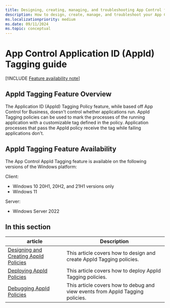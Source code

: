 ```yaml
---
title: Designing, creating, managing, and troubleshooting App Control for Business AppId Tagging policies
description: How to design, create, manage, and troubleshoot your App Control AppId Tagging policies
ms.localizationpriority: medium
ms.date: 09/11/2024
ms.topic: conceptual
---
```


# App Control Application ID (AppId) Tagging guide

[!INCLUDE [Feature availability note](../includes/feature-availability-note.md)]

## AppId Tagging Feature Overview

The Application ID (AppId) Tagging Policy feature, while based off App Control for Business, doesn't control whether applications run. AppId Tagging policies can be used to mark the processes of the running application with a customizable tag defined in the policy. Application processes that pass the AppId policy receive the tag while failing applications don't.

## AppId Tagging Feature Availability

The App Control AppId Tagging feature is available on the following versions of the Windows platform:

Client:
- Windows 10 20H1, 20H2, and 21H1 versions only
- Windows 11

Server:
- Windows Server 2022

## In this section

| article | Description |
| - | - |
| [Designing and Creating AppId Policies](design-create-appid-tagging-policies.md) | This article covers how to design and create AppId Tagging policies. |
| [Deploying AppId Policies](deploy-appid-tagging-policies.md) | This article covers how to deploy AppId Tagging policies. |
| [Debugging AppId Policies](debugging-operational-guide-appid-tagging-policies.md) | This article covers how to debug and view events from AppId Tagging policies. |
